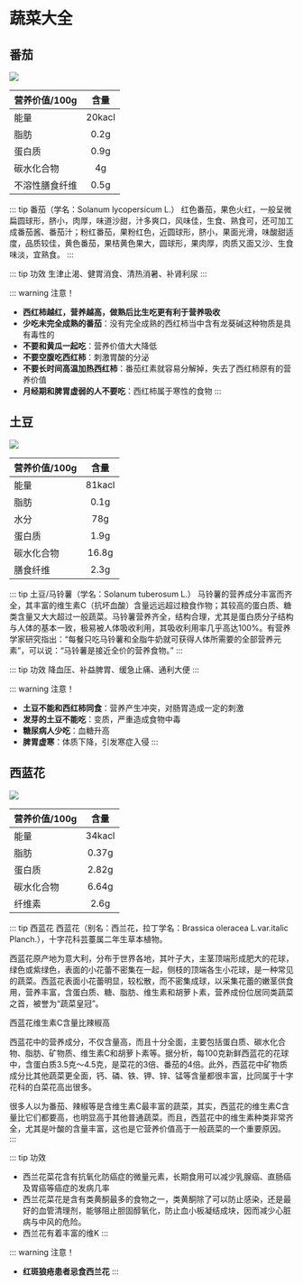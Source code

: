 # 蔬菜大全
## 番茄
<img src="/blog/fanqie.png">

营养价值/100g|含量
----|:--:
能量|20kacl
脂肪|0.2g
蛋白质|0.9g
碳水化合物|4g
不溶性膳食纤维|0.5g

::: tip 番茄（学名：Solanum lycopersicum L.）
红色番茄，果色火红，一般呈微扁圆球形，脐小，肉厚，味道沙甜，汁多爽口，风味佳，生食、熟食可，还可加工成番茄酱、番茄汁；粉红番茄，果粉红色，近圆球形，脐小，果面光滑，味酸甜适度，品质较佳，黄色番茄，果桔黄色果大，圆球形，果肉厚，肉质又面又沙、生食味淡，宜熟食。
:::

::: tip 功效
生津止渴、健胃消食、清热消暑、补肾利尿
:::

::: warning 注意！
- **西红柿越红，营养越高，做熟后比生吃更有利于营养吸收**
- **少吃未完全成熟的番茄**：没有完全成熟的西红柿当中含有龙葵碱这种物质是具有毒性的
- **不要和黄瓜一起吃**：营养价值大大降低
- **不要空腹吃西红柿**：刺激胃酸的分泌
- **不要长时间高温加热西红柿**：番茄红素就容易分解掉，失去了西红柿原有的营养价值
- **月经期和脾胃虚弱的人不要吃**：西红柿属于寒性的食物
  :::

## 土豆
<img src="/blog/tudou.png">

营养价值/100g|含量
----|:--:
能量|81kacl
脂肪|0.1g
水分|78g
蛋白质|1.9g
碳水化合物|16.8g
膳食纤维|2.3g

::: tip 土豆/马铃薯（学名：Solanum tuberosum L.）
马铃薯的营养成分丰富而齐全，其丰富的维生素C（抗坏血酸）含量远远超过粮食作物；其较高的蛋白质、糖类含量又大大超过一般蔬菜。马铃薯营养齐全，结构合理，尤其是蛋白质分子结构与人体的基本一致，极易被人体吸收利用，其吸收利用率几乎高达100%。有营养学家研究指出：“每餐只吃马铃薯和全脂牛奶就可获得人体所需要的全部营养元素”，可以说：“马铃薯是接近全价的营养食物。”
:::

::: tip 功效
降血压、补益脾胃、缓急止痛、通利大便
:::

::: warning 注意！
- **土豆不能和西红柿同食**：营养产生冲突，对肠胃造成一定的刺激
- **发芽的土豆不能吃**：变质，严重造成食物中毒
- **糖尿病人少吃**：血糖升高
- **脾胃虚寒**：体质下降，引发寒症入侵
:::

## 西蓝花
<img src="/blog/xilanhua.png">

营养价值/100g|含量
----|:--:
能量|34kacl
脂肪|0.37g
蛋白质|2.82g
碳水化合物|6.64g
纤维素|2.6g

::: tip 西蓝花
西蓝花（别名：西兰花，拉丁学名：Brassica oleracea L.var.italic Planch.），十字花科芸薹属二年生草本植物。

西蓝花原产地为意大利，分布于世界各地，其叶子大，主茎顶端形成肥大的花球，绿色或紫绿色，表面的小花蕾不密集在一起，侧枝的顶端各生小花球，是一种常见的蔬菜。西蓝花表面小花蕾明显，较松散，而不密集成球，以采集花蕾的嫩茎供食用，营养丰富，含蛋白质、糖、脂肪、维生素和胡萝卜素，营养成份位居同类蔬菜之首，被誉为“蔬菜皇冠”。

西蓝花维生素C含量比辣椒高

西蓝花中的营养成分，不仅含量高，而且十分全面，主要包括蛋白质、碳水化合物、脂肪、矿物质、维生素C和胡萝卜素等。据分析，每100克新鲜西蓝花的花球中，含蛋白质3.5克～4.5克，是菜花的3倍、番茄的4倍。此外，西蓝花中矿物质成分比其他蔬菜更全面，钙、磷、铁、钾、锌、锰等含量都很丰富，比同属于十字花科的白菜花高出很多。

很多人以为番茄、辣椒等是含维生素C最丰富的蔬菜，其实，西蓝花的维生素C含量比它们都要高，也明显高于其他普通蔬菜。而且，西蓝花中的维生素种类非常齐全，尤其是叶酸的含量丰富，这也是它营养价值高于一般蔬菜的一个重要原因。
:::

::: tip 功效
- 西兰花菜花含有抗氧化防癌症的微量元素，长期食用可以减少乳腺癌、直肠癌及胃癌等癌症的发病几率
- 西兰花菜花是含有类黄酮最多的食物之一，类黄酮除了可以防止感染，还是最好的血管清理剂，能够阻止胆固醇氧化，防止血小板凝结成块，因而减少心脏病与中风的危险。
- 西兰花有着丰富的维K
:::

::: warning 注意！
- **红斑狼疮患者忌食西兰花**
  :::

